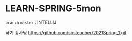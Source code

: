 # LEARN-SPRING-5mon

`branch` `master` : INTELLIJ

국기 강사님
https://github.com/sbsteacher/2021Spring_1.git
